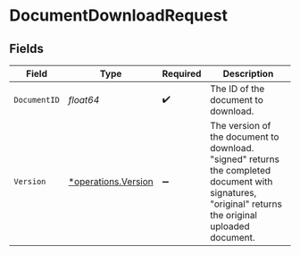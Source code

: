 # DocumentDownloadRequest


## Fields

| Field                                                                                                                                                | Type                                                                                                                                                 | Required                                                                                                                                             | Description                                                                                                                                          |
| ---------------------------------------------------------------------------------------------------------------------------------------------------- | ---------------------------------------------------------------------------------------------------------------------------------------------------- | ---------------------------------------------------------------------------------------------------------------------------------------------------- | ---------------------------------------------------------------------------------------------------------------------------------------------------- |
| `DocumentID`                                                                                                                                         | *float64*                                                                                                                                            | :heavy_check_mark:                                                                                                                                   | The ID of the document to download.                                                                                                                  |
| `Version`                                                                                                                                            | [*operations.Version](../../models/operations/version.md)                                                                                            | :heavy_minus_sign:                                                                                                                                   | The version of the document to download. "signed" returns the completed document with signatures, "original" returns the original uploaded document. |